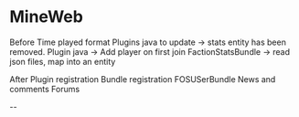 MineWeb
========================

Before
  Time played format
  Plugins java to update -> stats entity has been removed.
  Plugin java -> Add player on first join
  FactionStatsBundle -> read json files, map into an entity

After
  Plugin registration
  Bundle registration FOSUSerBundle
  News and comments
  Forums

--
